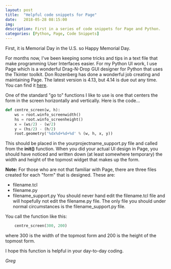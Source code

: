 ```yaml
---
layout: post
title:  "Helpful code snippets for Page"
date:   2018-05-28 08:15:00
img:
description: First in a series of code snippets for Page and Python.
categories: [Python, Page, Code Snippets]
---
```


First, it is Memorial Day in the U.S. so Happy Memorial Day.

For months now, I've been keeping some tricks and tips in a text file that make programming User Interfaces easier.  For my Python UI work, I use Page which is a wonderful Drag-N-Drop GUI designer for Python that uses the Tkinter toolkit. Don Rozenberg has done a wonderful job creating and maintaining Page.  The latest version is 4.13, but 4.14 is due out any time. You can find it [here](https://sourceforge.net/projects/page/).

One of the standard "go to" functions I like to use is one that centers the form in the screen horizontally and vertically. Here is the code...

```python
def centre_screen(w, h):
    ws = root.winfo_screenwidth()
    hs = root.winfo_screenheight()
    x = (ws/2) - (w/2)
    y = (hs/2) - (h/2)
    root.geometry('%dx%d+%d+%d' % (w, h, x, y))
```

This should be placed in the yourprojectname_support.py file and called from the **init()** function. When you did your actual UI design in Page, you should have noticed and written down (at least somewhere temporary) the width and height of the topmost widget that makes up the form.

**Note:** For those who are not that familiar with Page, there are three files created for each "form" that is designed. These are:
  - filename.tcl
  - filename.py
  - filename\_support.py
 You should never hand edit the filename.tcl file and will hopefully not edit the filename.py file. The only file you should under normal circumstances is the filename\_support.py file.

You call the function like this:
```python
    centre_screen(300, 200)
```
where 300 is the width of the topmost form and 200 is the height of the topmost form.

I hope this function is helpful in your day-to-day coding.

_Greg_


